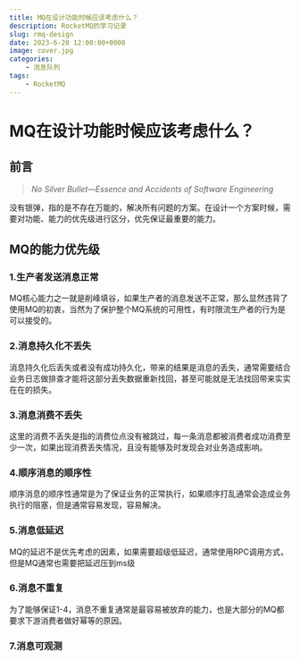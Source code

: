 ```yaml
---
title: MQ在设计功能时候应该考虑什么？
description: RocketMQ的学习记录
slug: rmq-design
date: 2023-6-20 12:00:00+0000
image: cover.jpg
categories:
    - 消息队列
tags:
    - RocketMQ
---
```


# MQ在设计功能时候应该考虑什么？

## 前言
> *No Silver Bullet—Essence and Accidents of Software Engineering*

没有银弹，指的是不存在万能的，解决所有问题的方案。在设计一个方案时候，需要对功能、能力的优先级进行区分，优先保证最重要的能力。

## MQ的能力优先级
### 1.生产者发送消息正常
MQ核心能力之一就是削峰填谷，如果生产者的消息发送不正常，那么显然违背了使用MQ的初衷，当然为了保护整个MQ系统的可用性，有时限流生产者的行为是可以接受的。
### 2.消息持久化不丢失
消息持久化后丢失或者没有成功持久化，带来的结果是消息的丢失，通常需要结合业务日志做排查才能将这部分丢失数据重新找回，甚至可能就是无法找回带来实实在在的损失。
### 3.消息消费不丢失
这里的消费不丢失是指的消费位点没有被跳过，每一条消息都被消费者成功消费至少一次，如果出现消费丢失情况，且没有能够及时发现会对业务造成影响。
### 4.顺序消息的顺序性
顺序消息的顺序性通常是为了保证业务的正常执行，如果顺序打乱通常会造成业务执行的阻塞，但是通常容易发现，容易解决。
### 5.消息低延迟
MQ的延迟不是优先考虑的因素，如果需要超级低延迟，通常使用RPC调用方式，但是MQ通常也需要把延迟压到ms级
### 6.消息不重复
为了能够保证1-4，消息不重复通常是最容易被放弃的能力，也是大部分的MQ都要求下游消费者做好幂等的原因。
### 7.消息可观测
